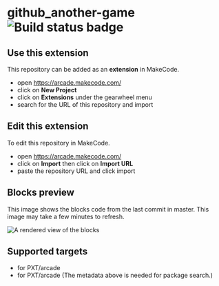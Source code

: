 # github_another-game ![Build status badge](https://github.com/nagasolo/github_another-game/workflows/MakeCode/badge.svg)



## Use this extension

This repository can be added as an **extension** in MakeCode.

* open https://arcade.makecode.com/
* click on **New Project**
* click on **Extensions** under the gearwheel menu
* search for the URL of this repository and import

## Edit this extension

To edit this repository in MakeCode.

* open https://arcade.makecode.com/
* click on **Import** then click on **Import URL**
* paste the repository URL and click import

## Blocks preview

This image shows the blocks code from the last commit in master.
This image may take a few minutes to refresh.

![A rendered view of the blocks](https://github.com/nagasolo/github_another-game/raw/master/.makecode/blocks.png)

## Supported targets

* for PXT/arcade
* for PXT/arcade
(The metadata above is needed for package search.)


